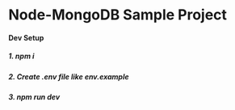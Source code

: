 
# Node-MongoDB Sample Project

#### Dev Setup
##### 1. npm i
##### 2. Create .env file like env.example
##### 3. npm run dev 